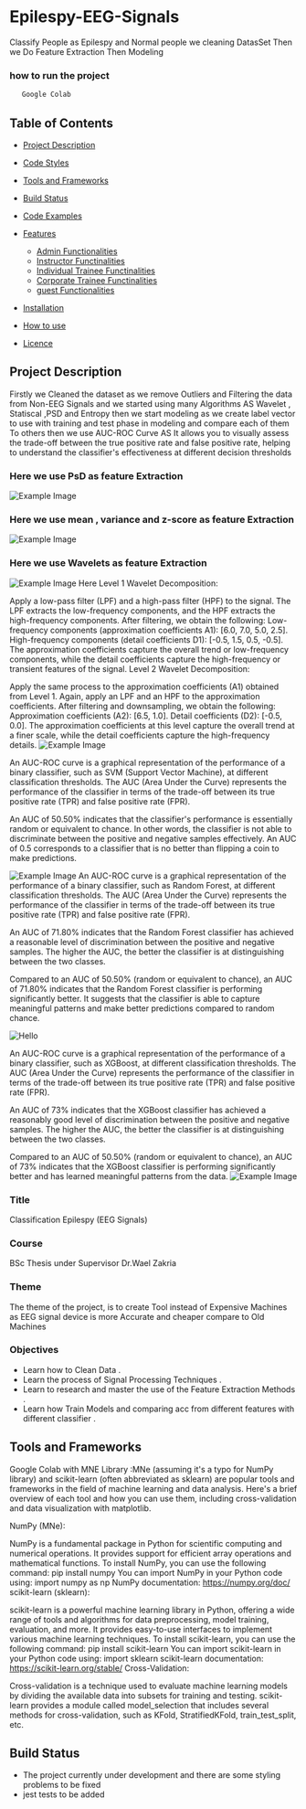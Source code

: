 # Epilespy-EEG-Signals
Classify People as Epilespy and Normal people we cleaning DatasSet Then we Do Feature Extraction Then Modeling 
### how to run the project
```python
   Google Colab
```
## Table of Contents
- [Project Description](#project-description)

- [Code Styles](#code-styles)
- [Tools and Frameworks](#tools-and-frameworks)
- [Build Status](#build-status)
- [Code Examples](#code-examples)
- [Features](#features)
  * [Admin Functionalities](#administrator)
  * [Instructor Functinalities](#instructor)
  * [Individual Trainee Functinalities](#individual-trainee)
  * [Corporate Trainee Functinalities](#corporate-trainee)
  * [guest Functionalities](#guest)


- [Installation](#installation)
- [How to use](#How-to-use)
- [Licence](#Licence)

## Project Description
Firstly we Cleaned the dataset as we remove Outliers and Filtering the data from Non-EEG Signals and we started using many Algorithms AS Wavelet , Statiscal ,PSD  and Entropy then we start modeling as we create label vector to use with training and test phase in modeling and compare each of them To others then we use AUC-ROC Curve AS It allows you to visually assess the trade-off between the true positive rate and false positive rate, helping to understand the classifier's effectiveness at different decision thresholds

### Here we use PsD as feature Extraction 
![Example Image](psd.png)
### Here we use mean , variance and z-score as feature Extraction 
![Example Image](plpl.png)
### Here we use Wavelets as feature Extraction 
![Example Image](klklkl.png)
Here Level 1 Wavelet Decomposition:

Apply a low-pass filter (LPF) and a high-pass filter (HPF) to the signal.
The LPF extracts the low-frequency components, and the HPF extracts the high-frequency components.
After filtering, we obtain the following:
Low-frequency components (approximation coefficients A1): [6.0, 7.0, 5.0, 2.5].
High-frequency components (detail coefficients D1): [-0.5, 1.5, 0.5, -0.5].
The approximation coefficients capture the overall trend or low-frequency components, while the detail coefficients capture the high-frequency or transient features of the signal.
Level 2 Wavelet Decomposition:

Apply the same process to the approximation coefficients (A1) obtained from Level 1.
Again, apply an LPF and an HPF to the approximation coefficients.
After filtering and downsampling, we obtain the following:
Approximation coefficients (A2): [6.5, 1.0].
Detail coefficients (D2): [-0.5, 0.0].
The approximation coefficients at this level capture the overall trend at a finer scale, while the detail coefficients capture the high-frequency details.
![Example Image](30.05.2023_16.56.30_REC.png)

An AUC-ROC curve is a graphical representation of the performance of a binary classifier, such as SVM (Support Vector Machine), at different classification thresholds. The AUC (Area Under the Curve) represents the performance of the classifier in terms of the trade-off between its true positive rate (TPR) and false positive rate (FPR).

An AUC of 50.50% indicates that the classifier's performance is essentially random or equivalent to chance. In other words, the classifier is not able to discriminate between the positive and negative samples effectively. An AUC of 0.5 corresponds to a classifier that is no better than flipping a coin to make predictions.

![Example Image](adad.png)
An AUC-ROC curve is a graphical representation of the performance of a binary classifier, such as Random Forest, at different classification thresholds. The AUC (Area Under the Curve) represents the performance of the classifier in terms of the trade-off between its true positive rate (TPR) and false positive rate (FPR).

An AUC of 71.80% indicates that the Random Forest classifier has achieved a reasonable level of discrimination between the positive and negative samples. The higher the AUC, the better the classifier is at distinguishing between the two classes.

Compared to an AUC of 50.50% (random or equivalent to chance), an AUC of 71.80% indicates that the Random Forest classifier is performing significantly better. It suggests that the classifier is able to capture meaningful patterns and make better predictions compared to random chance.



![Hello ](haha.png)


An AUC-ROC curve is a graphical representation of the performance of a binary classifier, such as XGBoost, at different classification thresholds. The AUC (Area Under the Curve) represents the performance of the classifier in terms of the trade-off between its true positive rate (TPR) and false positive rate (FPR).

An AUC of 73% indicates that the XGBoost classifier has achieved a reasonably good level of discrimination between the positive and negative samples. The higher the AUC, the better the classifier is at distinguishing between the two classes.

Compared to an AUC of 50.50% (random or equivalent to chance), an AUC of 73% indicates that the XGBoost classifier is performing significantly better and has learned meaningful patterns from the data.
![Example Image](huhu.png)






### Title 
Classification Epilespy (EEG Signals) 
### Course 
BSc Thesis under Supervisor Dr.Wael Zakria
### Theme
The theme of the project, is to create Tool instead of Expensive Machines as EEG signal device is more Accurate and cheaper compare to Old Machines 


### Objectives
- Learn how to Clean Data .
- Learn the process of Signal Processing  Techniques .
- Learn to research and master the use of the Feature Extraction Methods .
- Learn how Train Models and comparing acc from different features with different  classifier .

## Tools and Frameworks
Google Colab with MNE Library :MNe (assuming it's a typo for NumPy library) and scikit-learn (often abbreviated as sklearn) are popular tools and frameworks in the field of machine learning and data analysis. Here's a brief overview of each tool and how you can use them, including cross-validation and data visualization with matplotlib.

NumPy (MNe):

NumPy is a fundamental package in Python for scientific computing and numerical operations.
It provides support for efficient array operations and mathematical functions.
To install NumPy, you can use the following command: pip install numpy
You can import NumPy in your Python code using: import numpy as np
NumPy documentation: https://numpy.org/doc/
scikit-learn (sklearn):

scikit-learn is a powerful machine learning library in Python, offering a wide range of tools and algorithms for data preprocessing, model training, evaluation, and more.
It provides easy-to-use interfaces to implement various machine learning techniques.
To install scikit-learn, you can use the following command: pip install scikit-learn
You can import scikit-learn in your Python code using: import sklearn
scikit-learn documentation: https://scikit-learn.org/stable/
Cross-Validation:

Cross-validation is a technique used to evaluate machine learning models by dividing the available data into subsets for training and testing.
scikit-learn provides a module called model_selection that includes several methods for cross-validation, such as KFold, StratifiedKFold, train_test_split, etc.

## Build Status 
 - The project currently under development and there are some styling problems to be fixed 
- jest tests to be added

